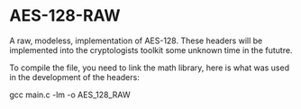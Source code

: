 # AES-128-RAW
A raw, modeless, implementation of AES-128. These headers will be implemented into the cryptologists toolkit some unknown time in the fututre.

To compile the file, you need to link the math library, here is what was used in the development of the headers:

gcc main.c -lm -o AES_128_RAW
